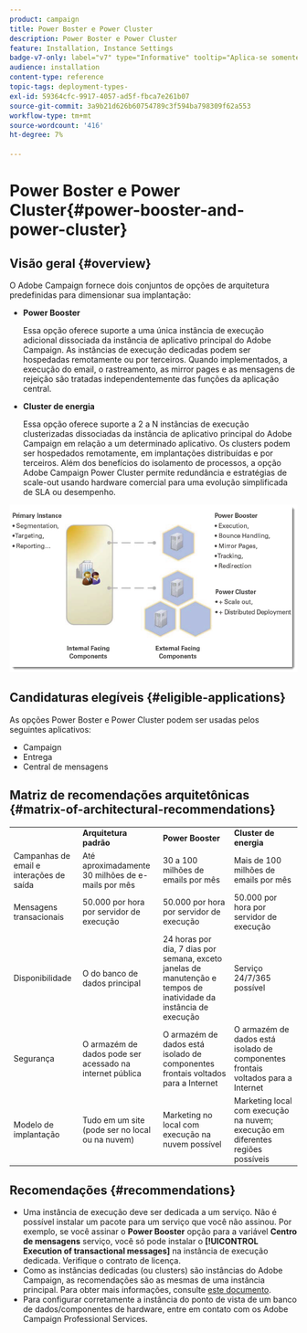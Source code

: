 ```yaml
---
product: campaign
title: Power Boster e Power Cluster
description: Power Boster e Power Cluster
feature: Installation, Instance Settings
badge-v7-only: label="v7" type="Informative" tooltip="Aplica-se somente ao Campaign Classic v7"
audience: installation
content-type: reference
topic-tags: deployment-types-
exl-id: 59364cfc-9917-4057-ad5f-fbca7e261b07
source-git-commit: 3a9b21d626b60754789c3f594ba798309f62a553
workflow-type: tm+mt
source-wordcount: '416'
ht-degree: 7%

---
```


# Power Boster e Power Cluster{#power-booster-and-power-cluster}



## Visão geral {#overview}

O Adobe Campaign fornece dois conjuntos de opções de arquitetura predefinidas para dimensionar sua implantação:

* **Power Booster**

  Essa opção oferece suporte a uma única instância de execução adicional dissociada da instância de aplicativo principal do Adobe Campaign. As instâncias de execução dedicadas podem ser hospedadas remotamente ou por terceiros. Quando implementados, a execução do email, o rastreamento, as mirror pages e as mensagens de rejeição são tratadas independentemente das funções da aplicação central.

* **Cluster de energia**

  Essa opção oferece suporte a 2 a N instâncias de execução clusterizadas dissociadas da instância de aplicativo principal do Adobe Campaign em relação a um determinado aplicativo. Os clusters podem ser hospedados remotamente, em implantações distribuídas e por terceiros. Além dos benefícios do isolamento de processos, a opção Adobe Campaign Power Cluster permite redundância e estratégias de scale-out usando hardware comercial para uma evolução simplificada de SLA ou desempenho.

![](assets/architectural_options_diagram.png)

## Candidaturas elegíveis {#eligible-applications}

As opções Power Boster e Power Cluster podem ser usadas pelos seguintes aplicativos:

* Campaign
* Entrega
* Central de mensagens

## Matriz de recomendações arquitetônicas {#matrix-of-architectural-recommendations}

<table> 
 <tbody> 
  <tr> 
   <td> </td> 
   <td> <strong>Arquitetura padrão</strong><br /> </td> 
   <td> <strong>Power Booster</strong><br /> </td> 
   <td> <strong>Cluster de energia</strong><br /> </td> 
  </tr> 
  <tr> 
   <td> Campanhas de email e interações de saída<br /> </td> 
   <td> Até aproximadamente 30 milhões de e-mails por mês<br /> </td> 
   <td> 30 a 100 milhões de emails por mês<br /> </td> 
   <td> Mais de 100 milhões de emails por mês<br /> </td> 
  </tr> 
  <tr> 
   <td> Mensagens transacionais<br /> </td> 
   <td> 50.000 por hora por servidor de execução<br /> </td> 
   <td> 50.000 por hora por servidor de execução<br /> </td> 
   <td> 50.000 por hora por servidor de execução<br /> </td> 
  </tr> 
  <tr> 
   <td> Disponibilidade<br /> </td> 
   <td> O do banco de dados principal<br /> </td> 
   <td> 24 horas por dia, 7 dias por semana, exceto janelas de manutenção e tempos de inatividade da instância de execução<br /> </td> 
   <td> Serviço 24/7/365 possível<br /> </td> 
  </tr> 
  <tr> 
   <td> Segurança<br /> </td> 
   <td> O armazém de dados pode ser acessado na internet pública<br /> </td> 
   <td> O armazém de dados está isolado de componentes frontais voltados para a Internet<br /> </td> 
   <td> O armazém de dados está isolado de componentes frontais voltados para a Internet<br /> </td> 
  </tr> 
  <tr> 
   <td> Modelo de implantação<br /> </td> 
   <td> Tudo em um site (pode ser no local ou na nuvem)<br /> </td> 
   <td> Marketing no local com execução na nuvem possível<br /> </td> 
   <td> Marketing local com execução na nuvem; execução em diferentes regiões possíveis<br /> </td> 
  </tr> 
 </tbody> 
</table>

## Recomendações {#recommendations}

* Uma instância de execução deve ser dedicada a um serviço. Não é possível instalar um pacote para um serviço que você não assinou. Por exemplo, se você assinar o **Power Booster** opção para a variável **Centro de mensagens** serviço, você só pode instalar o **[!UICONTROL Execution of transactional messages]** na instância de execução dedicada. Verifique o contrato de licença.
* Como as instâncias dedicadas (ou clusters) são instâncias do Adobe Campaign, as recomendações são as mesmas de uma instância principal. Para obter mais informações, consulte [este documento](../../production/using/foreword.md).
* Para configurar corretamente a instância do ponto de vista de um banco de dados/componentes de hardware, entre em contato com os Adobe Campaign Professional Services.
